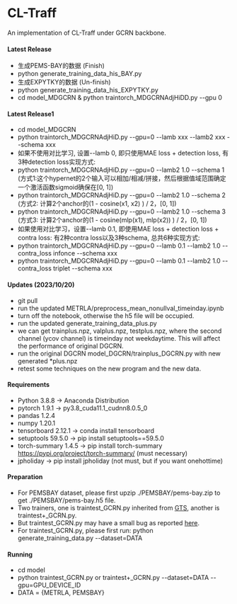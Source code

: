 # CL-Traff
An implementation of CL-Traff under GCRN backbone.
#### Latest Release
* 生成PEMS-BAY的数据 (Finish)
* python generate_training_data_his_BAY.py
* 生成EXPYTKY的数据 (Un-finish)
* python generate_training_data_his_EXPYTKY.py
* cd model_MDGCRN & python traintorch_MDGCRNAdjHiDD.py --gpu 0

#### Latest Release1
* cd model_MDGCRN
* python traintorch_MDGCRNAdjHiD.py --gpu=0 --lamb xxx --lamb2 xxx --schema xxx
* 如果不使用对比学习, 设置--lamb 0, 即只使用MAE loss + detection loss, 有3种detection loss实现方式:
* python traintorch_MDGCRNAdjHiD.py --gpu=0 --lamb2 1.0 --schema 1 (方式1:这个hypernet的2个输入可以相加/相减/拼接，然后根据值域范围确定一个激活函数sigmoid确保在[0, 1])
* python traintorch_MDGCRNAdjHiD.py --gpu=0 --lamb2 1.0 --schema 2 (方式2: 计算2个anchor的(1 - cosine(x1, x2) ) / 2，[0, 1])
* python traintorch_MDGCRNAdjHiD.py --gpu=0 --lamb2 1.0 --schema 3 (方式3: 计算2个anchor的(1 - cosine(mlp(x1), mlp(x2)) ) / 2，[0, 1])
* 如果使用对比学习，设置--lamb 0.1, 即使用MAE loss + detection loss + contra loss: 有2种contra loss以及3种schema, 总共6种实现方式:
* python traintorch_MDGCRNAdjHiD.py --gpu=0 --lamb 0.1 --lamb2 1.0 --contra_loss infonce --schema xxx
* python traintorch_MDGCRNAdjHiD.py --gpu=0 --lamb 0.1 --lamb2 1.0 --contra_loss triplet --schema xxx

#### Updates (2023/10/20)
* git pull
* run the updated METRLA/preprocess_mean_nonullval_timeinday.ipynb
* turn off the notebook, otherwise the h5 file will be occupied.
* run the updated generate_training_data_plus.py
* we can get trainplus.npz, valplus.npz, testplus.npz, where the second channel (ycov channel) is timeinday not weekdaytime. This will affect the performance of original DGCRN.
* run the original DGCRN model_DGCRN/trainplus_DGCRN.py with new generated *plus.npz
* retest some techniques on the new program and the new data.

#### Requirements
* Python 3.8.8 -> Anaconda Distribution
* pytorch 1.9.1 -> py3.8_cuda11.1_cudnn8.0.5_0
* pandas 1.2.4 
* numpy 1.20.1
* tensorboard 2.12.1 -> conda install tensorboard
* setuptools 59.5.0 -> pip install setuptools==59.5.0
* torch-summary 1.4.5 -> pip install torch-summary https://pypi.org/project/torch-summary/ (must necessary)
* jpholiday -> pip install jpholiday (not must, but if you want onehottime)

#### Preparation
* For PEMSBAY dataset, please first upzip ./PEMSBAY/pems-bay.zip to get ./PEMSBAY/pems-bay.h5 file.
* Two trainers, one is traintest_GCRN.py inherited from [GTS](https://github.com/chaoshangcs/GTS), another is traintest+_GCRN.py.
* But traintest_GCRN.py may have a small bug as reported [here](https://github.com/deepkashiwa20/MegaCRN/issues/1#issuecomment-1445274957).
* For traintest_GCRN.py, please first run: python generate_training_data.py --dataset=DATA

#### Running
* cd model
* python traintest_GCRN.py or traintest+_GCRN.py --dataset=DATA --gpu=GPU_DEVICE_ID 
* DATA = {METRLA, PEMSBAY}
